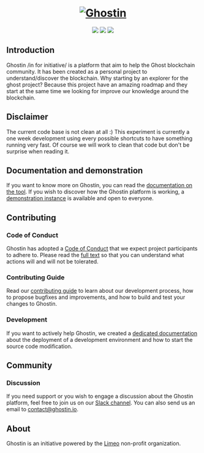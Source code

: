 <h1 align="center">
  <a href="https://www.ghostin.io"><img src="https://www.ghostin.io/wp-content/uploads/2020/11/logo_text_small.png" alt="Ghostin"></a>
</h1>
<p align="center">
  <a href="https://www.ghostin.io" alt="Website"><img src="https://img.shields.io/badge/website-ghostin.io-blue.svg" /></a>
  <a href="https://www.notion.so/Ghostin-Public-Knowledge-Base-88133e2f1e4946c880a12f8628ef86ae" alt="Documentation"><img src="https://img.shields.io/badge/Documentation-Notion-orange.svg" /></a>
  <a href="https://slack.limeo.org" alt="Slack"><img src="https://img.shields.io/badge/slack-join-red" /></a>
</p>

## Introduction

Ghostin /in for initiative/ is a platform that aim to help the Ghost blockchain community. It has been created as a personal project to understand/discover the blockchain. Why starting by an explorer for the ghost project? Because this project have an amazing roadmap and they start at the same time we looking for improve our knowledge around the blockchain.


## Disclaimer

The current code base is not clean at all :) This experiment is currently a one week development using every possible shortcuts to have something running very fast. Of course we will work to clean that code but don't be surprise when reading it.

## Documentation and demonstration

If you want to know more on Ghostin, you can read the [documentation on the tool](https://www.notion.so/Ghostin-Public-Knowledge-Base-88133e2f1e4946c880a12f8628ef86ae). If you wish to discover how the Ghostin platform is working, a [demonstration instance](https://cloud.ghostin.io/#/) is available and open to everyone.

## Contributing

### Code of Conduct

Ghostin has adopted a [Code of Conduct](CODE_OF_CONDUCT.md) that we expect project participants to adhere to. Please read the [full text](CODE_OF_CONDUCT.md) so that you can understand what actions will and will not be tolerated.

### Contributing Guide

Read our [contributing guide](CONTRIBUTING.md) to learn about our development process, how to propose bugfixes and improvements, and how to build and test your changes to Ghostin.

### Development

If you want to actively help Ghostin, we created a [dedicated documentation](https://www.notion.so/Environment-setup-426109883b2c4bab9e45739b8daab888) about the deployment of a development environment and how to start the source code modification.

## Community

### Discussion

If you need support or you wish to engage a discussion about the Ghostin platform, feel free to join us on our [Slack channel](https://slack.limeo.org). You can also send us an email to contact@ghostin.io.

## About

Ghostin is an initiative powered by the [Limeo](https://www.limeo.org) non-profit organization.
